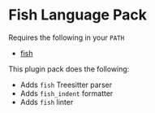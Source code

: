 # Fish Language Pack

Requires the following in your `PATH`

- [fish](https://github.com/fish-shell/fish-shell)

This plugin pack does the following:

- Adds `fish` Treesitter parser
- Adds `fish_indent` formatter
- Adds `fish` linter

<!-- vim: set ft=markdown: -->